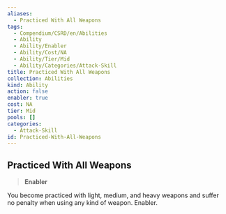 ```yaml
---
aliases:
  - Practiced With All Weapons
tags:
  - Compendium/CSRD/en/Abilities
  - Ability
  - Ability/Enabler
  - Ability/Cost/NA
  - Ability/Tier/Mid
  - Ability/Categories/Attack-Skill
title: Practiced With All Weapons
collection: Abilities
kind: Ability
action: false
enabler: true
cost: NA
tier: Mid
pools: []
categories:
  - Attack-Skill
id: Practiced-With-All-Weapons
---
```

## Practiced With All Weapons    
>**Enabler**  
    
You become practiced with light, medium, and heavy weapons and suffer no penalty when using any kind of weapon. Enabler.
